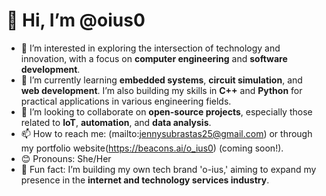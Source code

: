 # 👋 Hi, I’m @oius0

- 🌱 I’m interested in exploring the intersection of technology and innovation, with a focus on **computer engineering** and **software development**.
- 🧠 I’m currently learning **embedded systems**, **circuit simulation**, and **web development**. I’m also building my skills in **C++** and **Python** for practical applications in various engineering fields.
- 🤝 I’m looking to collaborate on **open-source projects**, especially those related to **IoT**, **automation**, and **data analysis**.
- 📫 How to reach me: (mailto:jennysubrastas25@gmail.com) or through my portfolio website(https://beacons.ai/o_ius0) (coming soon!).
- 😊 Pronouns: She/Her
- 🎉 Fun fact: I’m building my own tech brand 'o-ius,' aiming to expand my presence in the **internet and technology services industry**.

<!--
oius0/oius0 is a ✨ special ✨ repository because its `README.md` (this file) appears on your GitHub profile.
You can click the Preview link to take a look at your changes.
-->
